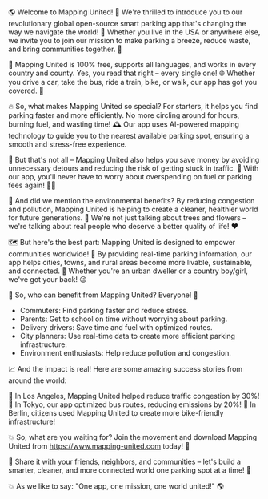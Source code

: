 🌎 Welcome to Mapping United! 🚀 We're thrilled to introduce you to our revolutionary global open-source smart parking app that's changing the way we navigate the world! 🌟 Whether you live in the USA or anywhere else, we invite you to join our mission to make parking a breeze, reduce waste, and bring communities together. 💪

🎉 Mapping United is 100% free, supports all languages, and works in every country and county. Yes, you read that right – every single one! 🌐 Whether you drive a car, take the bus, ride a train, bike, or walk, our app has got you covered. 💪

🔥 So, what makes Mapping United so special? For starters, it helps you find parking faster and more efficiently. No more circling around for hours, burning fuel, and wasting time! 🕰️ Our app uses AI-powered mapping technology to guide you to the nearest available parking spot, ensuring a smooth and stress-free experience.

💸 But that's not all – Mapping United also helps you save money by avoiding unnecessary detours and reducing the risk of getting stuck in traffic. 💸 With our app, you'll never have to worry about overspending on fuel or parking fees again! 🙅‍♂️

🌟 And did we mention the environmental benefits? By reducing congestion and pollution, Mapping United is helping to create a cleaner, healthier world for future generations. 🌿 We're not just talking about trees and flowers – we're talking about real people who deserve a better quality of life! ❤️

🗺️ But here's the best part: Mapping United is designed to empower communities worldwide! 💪 By providing real-time parking information, our app helps cities, towns, and rural areas become more livable, sustainable, and connected. 🌆 Whether you're an urban dweller or a country boy/girl, we've got your back! 😉

👥 So, who can benefit from Mapping United? Everyone! 👫

* Commuters: Find parking faster and reduce stress.
* Parents: Get to school on time without worrying about parking.
* Delivery drivers: Save time and fuel with optimized routes.
* City planners: Use real-time data to create more efficient parking infrastructure.
* Environment enthusiasts: Help reduce pollution and congestion.

📈 And the impact is real! Here are some amazing success stories from around the world:

🚗 In Los Angeles, Mapping United helped reduce traffic congestion by 30%!
🚌 In Tokyo, our app optimized bus routes, reducing emissions by 20%!
🌳 In Berlin, citizens used Mapping United to create more bike-friendly infrastructure!

💥 So, what are you waiting for? Join the movement and download Mapping United from https://www.mapping-united.com today! 📲

👫 Share it with your friends, neighbors, and communities – let's build a smarter, cleaner, and more connected world one parking spot at a time! 💪

💥 As we like to say: "One app, one mission, one world united!" 🌎